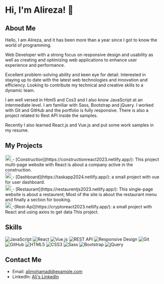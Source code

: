 # Hi, I'm Alireza! 👋

## About Me
Hello, I am Alireza, and it has been more than a year since I got to know the world of programming.

Web Developer with a strong focus on responsive design and usability as well as creating and optimizing web applications to enhance user experience and performance.

Excellent problem-solving ability and keen eye for detail. Interested in staying up to date with the latest web technologies and innovation and efficiency. Looking to contribute my technical and creative skills to a dynamic team.

I am well versed in Html5 and Css3 and I also know JavaScript at an intermediate level. I am familiar with Sass, Bootstrap and jQuery. I worked with Git and GitHub and the portfolio is fully responsive. There is also a project related to Rest API inside the samples.

Recently I also learned React.js and Vue.js and put some work samples in my resume.

## My Projects
<a href="https://constructionreact2023.netlify.app/">
    <img src="https://constructionreact2023.netlify.app/Favicon.ico" alt="Favicon" width="20" height="20">
</a>
- [Construction](https://constructionreact2023.netlify.app/): This project multi-page website with React is about a company active in the construction.
<br/>
<a href="https://taskapp2024.netlify.app/">
    <img src="https://taskapp2024.netlify.app/Favicon.ico" alt="Favicon" width="20" height="20">
</a>
- [Dashboard](https://taskapp2024.netlify.app/): a small project with vue for user dashboard.
<br/>
<a href="https://restaurentjs2023.netlify.app/">
    <img src="https://restaurentjs2023.netlify.app/Images/Favicon.ico" alt="Favicon" width="20" height="20">
</a>
- [Restaurant](https://restaurentjs2023.netlify.app/): This single-page website is about a restaurent; Most of the site is about the restaurant menu and finally a section for booking.
<br/>
<a href="https://cryptoreact2023.netlify.app/">
    <img src="https://cryptoreact2023.netlify.app/Favicon.ico" alt="Favicon" width="20" height="20">
</a>
-[Rest-Api](https://cryptoreact2023.netlify.app/): a small project with React and using axios to get data This project.
  
## Skills
![JavaScript](https://img.shields.io/badge/-JavaScript-F0DB4F?style=for-the-badge&logo=javascript&logoColor=black)
![React](https://img.shields.io/badge/-React-61DAFB?style=for-the-badge&logo=react&logoColor=black)
![Vue.js](https://img.shields.io/badge/-Vue.js-4FC08D?style=for-the-badge&logo=vue.js&logoColor=white)
![REST API](https://img.shields.io/badge/-REST&#32;API-gray?style=for-the-badge&logo=api&logoColor=black)
![Responsive Design](https://img.shields.io/badge/-Responsive&#32;Design-0DB7ED?style=for-the-badge&logo=responsive&logoColor=white)
![Git](https://img.shields.io/badge/-Git-F05033?style=for-the-badge&logo=git&logoColor=white)
![GitHub](https://img.shields.io/badge/-GitHub-181717?style=for-the-badge&logo=github&logoColor=white)
![HTML5](https://img.shields.io/badge/-HTML5-E34F26?style=for-the-badge&logo=html5&logoColor=white)
![CSS3](https://img.shields.io/badge/-CSS3-1572B6?style=for-the-badge&logo=css3&logoColor=white)
![Sass](https://img.shields.io/badge/-Sass-CC6699?style=for-the-badge&logo=sass&logoColor=white)
![Bootstrap](https://img.shields.io/badge/-Bootstrap-7952B3?style=for-the-badge&logo=bootstrap&logoColor=white)
![jQuery](https://img.shields.io/badge/-jQuery-0769AD?style=for-the-badge&logo=jquery&logoColor=white)

## Contact Me
- Email: alimohamadi@example.com
- LinkedIn: [Ali's LinkedIn](https://www.linkedin.com/in/alimohamadi)
